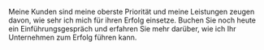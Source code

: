 Meine Kunden sind meine oberste Priorität und meine Leistungen zeugen davon, wie sehr ich mich für ihren Erfolg einsetze. Buchen Sie noch heute ein Einführungsgespräch und erfahren Sie mehr darüber, wie ich Ihr Unternehmen zum Erfolg führen kann.